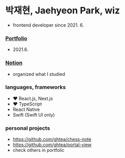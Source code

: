 # 박재현, Jaehyeon Park, wiz

- frontend developer since 2021. 6.

### [Portfolio](https://pfo.nextwing.me)
- 2021.6.

### [Notion](https://www.notion.so/Development-25af2a3ac82949b3a7ba7d6db9e13778)
- organized what I studied

### languages, frameworks
- ❤️ React.js, Next.js
- ❤️ TypeScript
- React Native
- Swift (Swift UI only)

### personal projects
- https://github.com/ghtea/chess-note
- https://github.com/ghtea/portal-view
- check others in portfolic
